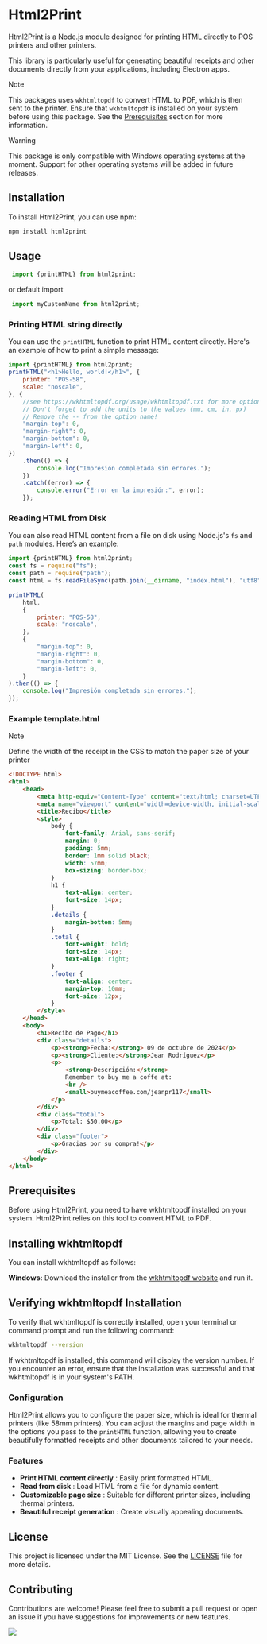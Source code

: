 # Html2Print

Html2Print is a Node.js module designed for printing HTML directly to POS printers and other printers.

This library is particularly useful for generating beautiful receipts and other documents directly from your applications, including Electron apps.

> [!NOTE]
> This packages uses `wkhtmltopdf` to convert HTML to PDF, which is then sent to the printer. Ensure that `wkhtmltopdf` is installed on your system before using this package. See the [Prerequisites](#prerequisites) section for more information.

> [!WARNING]
> This package is only compatible with Windows operating systems at the moment. Support for other operating systems will be added in future releases.

## Installation

To install Html2Print, you can use npm:

```bash
npm install html2print
```

## Usage

```javascript
 import {printHTML} from html2print;
```

or default import

```javascript
 import myCustomName from html2print;
```

### Printing HTML string directly

You can use the `printHTML` function to print HTML content directly. Here's an example of how to print a simple message:

```javascript
import {printHTML} from html2print;
printHTML("<h1>Hello, world!</h1>", {
    printer: "POS-58",
    scale: "noscale",
}, {
    //see https://wkhtmltopdf.org/usage/wkhtmltopdf.txt for more options
    // Don't forget to add the units to the values (mm, cm, in, px)
    // Remove the -- from the option name!
    "margin-top": 0,
    "margin-right": 0,
    "margin-bottom": 0,
    "margin-left": 0,
})
    .then(() => {
        console.log("Impresión completada sin errores.");
    })
    .catch((error) => {
        console.error("Error en la impresión:", error);
    });
```

### Reading HTML from Disk

You can also read HTML content from a file on disk using Node.js's `fs` and `path` modules. Here’s an example:

```javascript
import {printHTML} from html2print;
const fs = require("fs");
const path = require("path");
const html = fs.readFileSync(path.join(__dirname, "index.html"), "utf8");

printHTML(
    html,
    {
        printer: "POS-58",
        scale: "noscale",
    },
    {
        "margin-top": 0,
        "margin-right": 0,
        "margin-bottom": 0,
        "margin-left": 0,
    }
).then(() => {
    console.log("Impresión completada sin errores.");
});
```

### Example template.html

> [!NOTE]
> Define the width of the receipt in the CSS to match the paper size of your printer

```html
<!DOCTYPE html>
<html>
    <head>
        <meta http-equiv="Content-Type" content="text/html; charset=UTF-8" />
        <meta name="viewport" content="width=device-width, initial-scale=1.0" />
        <title>Recibo</title>
        <style>
            body {
                font-family: Arial, sans-serif;
                margin: 0;
                padding: 5mm;
                border: 1mm solid black;
                width: 57mm;
                box-sizing: border-box;
            }
            h1 {
                text-align: center;
                font-size: 14px;
            }
            .details {
                margin-bottom: 5mm;
            }
            .total {
                font-weight: bold;
                font-size: 14px;
                text-align: right;
            }
            .footer {
                text-align: center;
                margin-top: 10mm;
                font-size: 12px;
            }
        </style>
    </head>
    <body>
        <h1>Recibo de Pago</h1>
        <div class="details">
            <p><strong>Fecha:</strong> 09 de octubre de 2024</p>
            <p><strong>Cliente:</strong>Jean Rodríguez</p>
            <p>
                <strong>Descripción:</strong>
                Remember to buy me a coffe at:
                <br />
                <small>buymeacoffee.com/jeanpr117</small>
            </p>
        </div>
        <div class="total">
            <p>Total: $50.00</p>
        </div>
        <div class="footer">
            <p>Gracias por su compra!</p>
        </div>
    </body>
</html>
```

## Prerequisites

Before using Html2Print, you need to have wkhtmltopdf installed on your system. Html2Print relies on this tool to convert HTML to PDF.

## Installing wkhtmltopdf

You can install wkhtmltopdf as follows:

**Windows:** Download the installer from the [wkhtmltopdf website](https://wkhtmltopdf.org/downloads.html "Download page") and run it.

## Verifying wkhtmltopdf Installation

To verify that wkhtmltopdf is correctly installed, open your terminal or command prompt and run the following command:

```bash
wkhtmltopdf --version
```

If wkhtmltopdf is installed, this command will display the version number. If you encounter an error, ensure that the installation was successful and that wkhtmltopdf is in your system's PATH.

### Configuration

Html2Print allows you to configure the paper size, which is ideal for thermal printers (like 58mm printers). You can adjust the margins and page width in the options you pass to the `printHTML` function, allowing you to create beautifully formatted receipts and other documents tailored to your needs.

### Features

-   **Print HTML content directly** : Easily print formatted HTML.
-   **Read from disk** : Load HTML from a file for dynamic content.
-   **Customizable page size** : Suitable for different printer sizes, including thermal printers.
-   **Beautiful receipt generation** : Create visually appealing documents.

## License

This project is licensed under the MIT License. See the [LICENSE]() file for more details.

## Contributing

Contributions are welcome! Please feel free to submit a pull request or open an issue if you have suggestions for improvements or new features.

[![](https://www.buymeacoffee.com/assets/img/custom_images/yellow_img.png)](https://www.buymeacoffee.com/jeanpr117)
